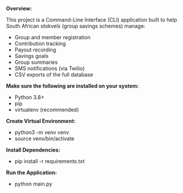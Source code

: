 **Overview:**


This project is a Command-Line Interface (CLI) application built to help South African stokvels (group savings schemes) manage:
- Group and member registration
- Contribution tracking
- Payout recording
- Savings goals
- Group summaries
- SMS notifications (via Twilio)
- CSV exports of the full database

**Make sure the following are installed on your system:**
- Python 3.8+
- pip
- virtualenv (recommended)

**Create Virtual Environment:**
- python3 -m venv venv
- source venv/bin/activate

**Install Dependencies:**
- pip install -r requirements.txt

**Run the Application:** 
- python main.py
